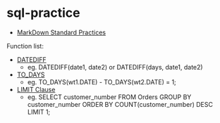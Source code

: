 # sql-practice
* [MarkDown Standard Practices](https://www.markdownguide.org/basic-syntax/)

Function list:

* [DATEDIFF](https://www.w3schools.com/sql/func_sqlserver_datediff.asp)
  * eg. DATEDIFF(date1, date2) or DATEDIFF(days, date1, date2)
* [TO_DAYS](https://www.w3schools.com/sql/func_mysql_to_days.asp)
  * eg. TO_DAYS(wt1.DATE) - TO_DAYS(wt2.DATE) = 1;
* [LIMIT Clause](https://www.w3schools.com/mysql/mysql_limit.asp)
  * eg. SELECT customer_number FROM Orders GROUP BY customer_number ORDER BY COUNT(customer_number) DESC LIMIT 1; 
